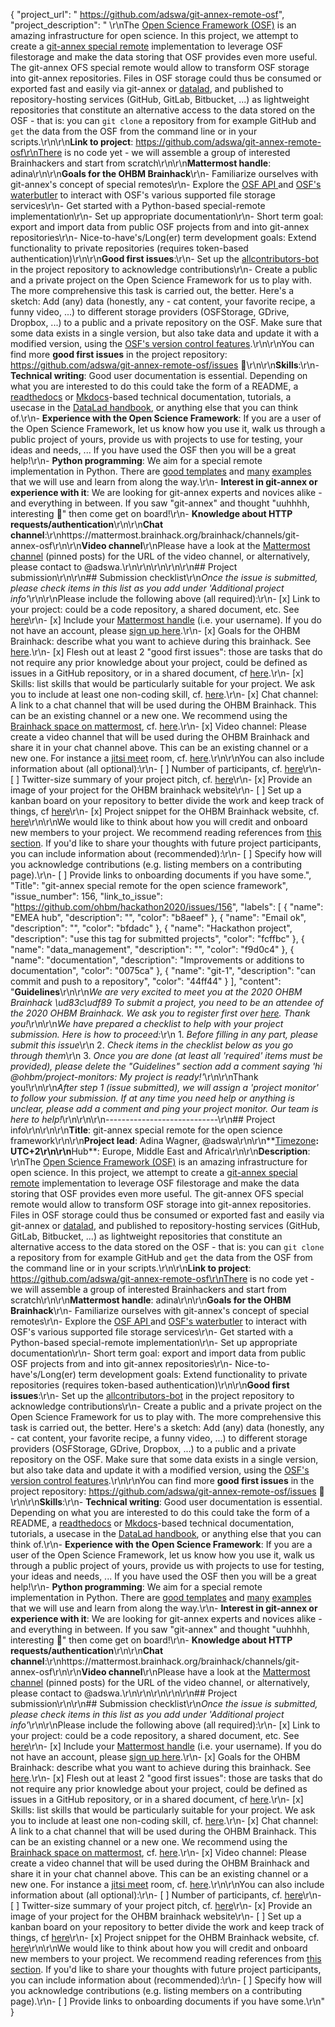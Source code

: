 {
  "project_url": " https://github.com/adswa/git-annex-remote-osf",
  "project_description": " \r\nThe [Open Science Framework (OSF)](https://osf.io/) is an amazing infrastructure for open science. In this project, we attempt to create a [git-annex special remote](https://git-annex.branchable.com/special_remotes/) implementation to leverage OSF filestorage and make the data storing that OSF provides even more useful. The git-annex OFS special remote would allow to transform OSF storage into git-annex repositories. Files in OSF storage could thus be consumed or exported fast and easily via git-annex or [datalad](https://github.com/datalad/datalad), and published to repository-hosting services (GitHub, GitLab, Bitbucket, ...) as lightweight repositories that constitute an alternative access to the data stored on the OSF - that is: you can ``git clone`` a repository from for example GitHub and ``get`` the data from the OSF from the command line or in your scripts.\r\n\r\n**Link to project**: https://github.com/adswa/git-annex-remote-osf\r\nThere is no code yet - we will assemble a group of interested Brainhackers and start from scratch\r\n\r\n**Mattermost handle**: adina\r\n\r\n**Goals for the OHBM Brainhack**\r\n- Familiarize ourselves with git-annex's concept of special remotes\r\n- Explore the [OSF API ](https://developer.osf.io/#tag/Introduction) and [OSF's waterbutler](https://github.com/CenterForOpenScience/waterbutler) to interact with OSF's various supported file storage services\r\n- Get started with a Python-based special-remote implementation\r\n- Set up appropriate documentation\r\n- Short term goal: export and import data from public OSF projects from and into git-annex repositories\r\n- Nice-to-have's/Long(er) term development goals: Extend functionality to private repositories (requires token-based authentication)\r\n\r\n**Good first issues**:\r\n- Set up the [allcontributors-bot](https://allcontributors.org/) in the project repository to acknowledge contributions\r\n- Create a public and a private project on the Open Science Framework for us to play with. The more comprehensive this task is carried out, the better. Here's a sketch: Add (any) data (honestly, any - cat content, your favorite recipe, a funny video, ...) to different storage providers (OSFStorage, GDrive, Dropbox, ...) to a public and a private repository on the OSF. Make sure that some data exists in a single version, but also take data and update it with a modified version, using the [OSF's version control features](https://help.osf.io/hc/en-us/articles/360019738694-file-revisions-and-version-control).\r\n\r\nYou can find more **good first issues** in the project repository: https://github.com/adswa/git-annex-remote-osf/issues :hugs:\r\n\r\n**Skills**:\r\n- **Technical writing**: Good user documentation is essential. Depending on what you are interested to do this could take the form of a README, a [readthedocs](https://readthedocs.org/) or [Mkdocs](https://www.mkdocs.org/)-based technical documentation, tutorials, a usecase in the [DataLad handbook](http://handbook.datalad.org/en/latest/), or anything else that you can think of.\r\n- **Experience with the Open Science Framework**: If you are a user of the Open Science Framework, let us know how you use it, walk us through a public project of yours, provide us with projects to use for testing, your ideas and needs,  ... If you have used the OSF then you will be a great help!\r\n- **Python programming**: We aim for a special remote implementation in Python. There are [good templates](https://github.com/Lykos153/AnnexRemote) and [many](https://github.com/CONP-PCNO/git-annex-remote-globus) [examples](https://github.com/Lykos153/git-annex-remote-googledrive) that we will use and learn from along the way.\r\n- **Interest in git-annex or experience with it**: We are looking for git-annex experts and novices alike - and everything in between. If you saw \"git-annex\" and thought \"uuhhhh, interesting :thinking:\" then come get on board!\r\n- **Knowledge about HTTP requests/authentication**\r\n\r\n**Chat channel**:\r\nhttps://mattermost.brainhack.org/brainhack/channels/git-annex-osf\r\n\r\n**Video channel**\r\nPlease have a look at the [Mattermost channel](https://mattermost.brainhack.org/brainhack/channels/git-annex-osf) (pinned posts) for the URL of the video channel, or alternatively, please contact to @adswa.\r\n\r\n\r\n<!-- **Video channel**:\r\nhttps://meet.jit.si/git-annex-osf -->\r\n\r\n## Project submission\r\n\r\n## Submission checklist\r\n*Once the issue is submitted, please check items in this list as you add under 'Additional project info'*\r\n\r\nPlease include the following above (all required):\r\n-   [x] Link to your project: could be a code repository, a shared document, etc. See [here](https://github.com/ohbm/hackathon2020/blob/master/.github/ISSUE_TEMPLATE/handbooks/projects.md#link-to-project)\r\n-   [x] Include your [Mattermost handle](https://mattermost.brainhack.org/) (i.e. your username). If you do not have an account, please [sign up here](https://mattermost.brainhack.org/signup_email).\r\n-   [x] Goals for the OHBM Brainhack: describe what you want to achieve during this brainhack. See [here](https://github.com/ohbm/hackathon2020/blob/master/.github/ISSUE_TEMPLATE/handbooks/projects.md#goals).\r\n-   [x] Flesh out at least 2 \"good first issues\": those are tasks that do not require any prior knowledge about your project, could be defined as issues in a GitHub repository, or in a shared document, cf [here](https://github.com/ohbm/hackathon2020/blob/master/.github/ISSUE_TEMPLATE/handbooks/projects.md#onboarding-2-good-first-issues).\r\n-   [x] Skills: list skills that would be particularly suitable for your project. We ask you to include at least one non-coding skill, cf. [here](https://github.com/ohbm/hackathon2020/blob/master/.github/ISSUE_TEMPLATE/handbooks/projects.md#onboarding-skills).\r\n-   [x] Chat channel: A link to a chat channel that will be used during the OHBM Brainhack. This can be an existing channel or a new one. We recommend using the [Brainhack space on mattermost](https://mattermost.brainhack.org/), cf. [here](https://github.com/ohbm/hackathon2020/blob/master/.github/ISSUE_TEMPLATE/handbooks/projects.md#chat).\r\n-   [x] Video channel: Please create a video channel that will be used during the OHBM Brainhack and share it in your chat channel above. This can be an existing channel or a new one. For instance a [jitsi meet](https://meet.jit.si/) room, cf. [here](https://github.com/ohbm/hackathon2020/blob/master/.github/ISSUE_TEMPLATE/handbooks/projects.md#video-calls).\r\n\r\nYou can also include information about (all optional):\r\n-   [ ] Number of participants, cf. [here](https://github.com/ohbm/hackathon2020/blob/master/.github/ISSUE_TEMPLATE/handbooks/projects.md#participant-capacity)\r\n-   [ ] Twitter-size summary of your project pitch, cf. [here](https://github.com/ohbm/hackathon2020/blob/master/.github/ISSUE_TEMPLATE/handbooks/projects.md#twitter-size-summary-of-your-project-pitch)\r\n-   [x] Provide an image of your project for the OHBM brainhack website\r\n-   [ ] Set up a kanban board on your repository to better divide the work and keep track of things, cf [here](https://github.com/ohbm/hackathon2020/blob/master/.github/ISSUE_TEMPLATE/handbooks/projects.md#set-up-a-kanban-board)\r\n-   [x] Project snippet for the OHBM Brainhack website, cf. [here](https://github.com/ohbm/hackathon2020/blob/master/.github/ISSUE_TEMPLATE/handbooks/projects.md#project-snippet-for-the-ohbm-brainhack-website)\r\n\r\nWe would like to think about how you will credit and onboard new members to your project. We recommend reading references from [this section](https://github.com/ohbm/hackathon2020/blob/master/.github/ISSUE_TEMPLATE/handbooks/projects.md#credit-and-onboarding). If you'd like to share your thoughts with future project participants, you can include information about (recommended):\r\n-   [ ] Specify how will you acknowledge contributions (e.g. listing members on a contributing page).\r\n-   [ ] Provide links to onboarding documents if you have some.",
  "Title": "git-annex special remote for the open science framework",
  "issue_number": 156,
  "link_to_issue": "https://github.com/ohbm/hackathon2020/issues/156",
  "labels": [
    {
      "name": "EMEA hub",
      "description": "",
      "color": "b8aeef"
    },
    {
      "name": "Email ok",
      "description": "",
      "color": "bfdadc"
    },
    {
      "name": "Hackathon project",
      "description": "use this tag for submitted projects",
      "color": "fcffbc"
    },
    {
      "name": "data_management",
      "description": "",
      "color": "f9d0c4"
    },
    {
      "name": "documentation",
      "description": "Improvements or additions to documentation",
      "color": "0075ca"
    },
    {
      "name": "git-1",
      "description": "can commit and push to a repository",
      "color": "44ff44"
    }
  ],
  "content": "**Guidelines**\r\n\r\n*We are very excited to meet you at the 2020 OHBM Brainhack \ud83c\udf89* *To submit a project, you need to be an attendee of the 2020 OHBM Brainhack. We ask you to register first over [here](http://www.humanbrainmapping.org/HackathonReg/). Thank you!*\r\n\r\n*We have prepared a checklist to help with your project submission. Here is how to proceed:*\r\n 1. *Before filling in any part, please submit this issue*\r\n 2. *Check items in the checklist below as you go through them*\r\n 3. *Once you are done (at least all 'required' items must be provided), please delete the \"Guidelines\" section add a comment saying 'hi @ohbm/project-monitors: My project is ready!'*\r\n\r\nThank you!\r\n\r\n*After step 1 (issue submitted), we will assign a 'project monitor' to follow your submission. If at any time you need help or anything is unclear, please add a comment and ping your project monitor. Our team is here to help!*\r\n\r\n\r\n----------------------------\r\n## Project info\r\n<!-- *Please fill this in first and then submit the issue* -->\r\n\r\n**Title**: git-annex special remote for the open science framework\r\n\r\n**Project lead**: Adina Wagner, @adswa\r\n\r\n**[Timezone](https://github.com/ohbm/hackathon2020/blob/master/.github/ISSUE_TEMPLATE/handbooks/projects.md#timezone)**: UTC+2\r\n\r\n**Hub**: Europe, Middle East and Africa\r\n\r\n**Description**: \r\nThe [Open Science Framework (OSF)](https://osf.io/) is an amazing infrastructure for open science. In this project, we attempt to create a [git-annex special remote](https://git-annex.branchable.com/special_remotes/) implementation to leverage OSF filestorage and make the data storing that OSF provides even more useful. The git-annex OFS special remote would allow to transform OSF storage into git-annex repositories. Files in OSF storage could thus be consumed or exported fast and easily via git-annex or [datalad](https://github.com/datalad/datalad), and published to repository-hosting services (GitHub, GitLab, Bitbucket, ...) as lightweight repositories that constitute an alternative access to the data stored on the OSF - that is: you can ``git clone`` a repository from for example GitHub and ``get`` the data from the OSF from the command line or in your scripts.\r\n\r\n**Link to project**: https://github.com/adswa/git-annex-remote-osf\r\nThere is no code yet - we will assemble a group of interested Brainhackers and start from scratch\r\n\r\n**Mattermost handle**: adina\r\n\r\n**Goals for the OHBM Brainhack**\r\n- Familiarize ourselves with git-annex's concept of special remotes\r\n- Explore the [OSF API ](https://developer.osf.io/#tag/Introduction) and [OSF's waterbutler](https://github.com/CenterForOpenScience/waterbutler) to interact with OSF's various supported file storage services\r\n- Get started with a Python-based special-remote implementation\r\n- Set up appropriate documentation\r\n- Short term goal: export and import data from public OSF projects from and into git-annex repositories\r\n- Nice-to-have's/Long(er) term development goals: Extend functionality to private repositories (requires token-based authentication)\r\n\r\n**Good first issues**:\r\n- Set up the [allcontributors-bot](https://allcontributors.org/) in the project repository to acknowledge contributions\r\n- Create a public and a private project on the Open Science Framework for us to play with. The more comprehensive this task is carried out, the better. Here's a sketch: Add (any) data (honestly, any - cat content, your favorite recipe, a funny video, ...) to different storage providers (OSFStorage, GDrive, Dropbox, ...) to a public and a private repository on the OSF. Make sure that some data exists in a single version, but also take data and update it with a modified version, using the [OSF's version control features](https://help.osf.io/hc/en-us/articles/360019738694-file-revisions-and-version-control).\r\n\r\nYou can find more **good first issues** in the project repository: https://github.com/adswa/git-annex-remote-osf/issues :hugs:\r\n\r\n**Skills**:\r\n- **Technical writing**: Good user documentation is essential. Depending on what you are interested to do this could take the form of a README, a [readthedocs](https://readthedocs.org/) or [Mkdocs](https://www.mkdocs.org/)-based technical documentation, tutorials, a usecase in the [DataLad handbook](http://handbook.datalad.org/en/latest/), or anything else that you can think of.\r\n- **Experience with the Open Science Framework**: If you are a user of the Open Science Framework, let us know how you use it, walk us through a public project of yours, provide us with projects to use for testing, your ideas and needs,  ... If you have used the OSF then you will be a great help!\r\n- **Python programming**: We aim for a special remote implementation in Python. There are [good templates](https://github.com/Lykos153/AnnexRemote) and [many](https://github.com/CONP-PCNO/git-annex-remote-globus) [examples](https://github.com/Lykos153/git-annex-remote-googledrive) that we will use and learn from along the way.\r\n- **Interest in git-annex or experience with it**: We are looking for git-annex experts and novices alike - and everything in between. If you saw \"git-annex\" and thought \"uuhhhh, interesting :thinking:\" then come get on board!\r\n- **Knowledge about HTTP requests/authentication**\r\n\r\n**Chat channel**:\r\nhttps://mattermost.brainhack.org/brainhack/channels/git-annex-osf\r\n\r\n**Video channel**\r\nPlease have a look at the [Mattermost channel](https://mattermost.brainhack.org/brainhack/channels/git-annex-osf) (pinned posts) for the URL of the video channel, or alternatively, please contact to @adswa.\r\n\r\n\r\n<!-- **Video channel**:\r\nhttps://meet.jit.si/git-annex-osf -->\r\n\r\n## Project submission\r\n\r\n## Submission checklist\r\n*Once the issue is submitted, please check items in this list as you add under 'Additional project info'*\r\n\r\nPlease include the following above (all required):\r\n-   [x] Link to your project: could be a code repository, a shared document, etc. See [here](https://github.com/ohbm/hackathon2020/blob/master/.github/ISSUE_TEMPLATE/handbooks/projects.md#link-to-project)\r\n-   [x] Include your [Mattermost handle](https://mattermost.brainhack.org/) (i.e. your username). If you do not have an account, please [sign up here](https://mattermost.brainhack.org/signup_email).\r\n-   [x] Goals for the OHBM Brainhack: describe what you want to achieve during this brainhack. See [here](https://github.com/ohbm/hackathon2020/blob/master/.github/ISSUE_TEMPLATE/handbooks/projects.md#goals).\r\n-   [x] Flesh out at least 2 \"good first issues\": those are tasks that do not require any prior knowledge about your project, could be defined as issues in a GitHub repository, or in a shared document, cf [here](https://github.com/ohbm/hackathon2020/blob/master/.github/ISSUE_TEMPLATE/handbooks/projects.md#onboarding-2-good-first-issues).\r\n-   [x] Skills: list skills that would be particularly suitable for your project. We ask you to include at least one non-coding skill, cf. [here](https://github.com/ohbm/hackathon2020/blob/master/.github/ISSUE_TEMPLATE/handbooks/projects.md#onboarding-skills).\r\n-   [x] Chat channel: A link to a chat channel that will be used during the OHBM Brainhack. This can be an existing channel or a new one. We recommend using the [Brainhack space on mattermost](https://mattermost.brainhack.org/), cf. [here](https://github.com/ohbm/hackathon2020/blob/master/.github/ISSUE_TEMPLATE/handbooks/projects.md#chat).\r\n-   [x] Video channel: Please create a video channel that will be used during the OHBM Brainhack and share it in your chat channel above. This can be an existing channel or a new one. For instance a [jitsi meet](https://meet.jit.si/) room, cf. [here](https://github.com/ohbm/hackathon2020/blob/master/.github/ISSUE_TEMPLATE/handbooks/projects.md#video-calls).\r\n\r\nYou can also include information about (all optional):\r\n-   [ ] Number of participants, cf. [here](https://github.com/ohbm/hackathon2020/blob/master/.github/ISSUE_TEMPLATE/handbooks/projects.md#participant-capacity)\r\n-   [ ] Twitter-size summary of your project pitch, cf. [here](https://github.com/ohbm/hackathon2020/blob/master/.github/ISSUE_TEMPLATE/handbooks/projects.md#twitter-size-summary-of-your-project-pitch)\r\n-   [x] Provide an image of your project for the OHBM brainhack website\r\n-   [ ] Set up a kanban board on your repository to better divide the work and keep track of things, cf [here](https://github.com/ohbm/hackathon2020/blob/master/.github/ISSUE_TEMPLATE/handbooks/projects.md#set-up-a-kanban-board)\r\n-   [x] Project snippet for the OHBM Brainhack website, cf. [here](https://github.com/ohbm/hackathon2020/blob/master/.github/ISSUE_TEMPLATE/handbooks/projects.md#project-snippet-for-the-ohbm-brainhack-website)\r\n\r\nWe would like to think about how you will credit and onboard new members to your project. We recommend reading references from [this section](https://github.com/ohbm/hackathon2020/blob/master/.github/ISSUE_TEMPLATE/handbooks/projects.md#credit-and-onboarding). If you'd like to share your thoughts with future project participants, you can include information about (recommended):\r\n-   [ ] Specify how will you acknowledge contributions (e.g. listing members on a contributing page).\r\n-   [ ] Provide links to onboarding documents if you have some.\r\n"
}